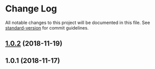 # Change Log

All notable changes to this project will be documented in this file. See [standard-version](https://github.com/conventional-changelog/standard-version) for commit guidelines.

<a name="1.0.2"></a>
## [1.0.2](https://github.com/kucherenko/jscpd-bootstrap-reporter/compare/v1.0.1...v1.0.2) (2018-11-19)



<a name="1.0.1"></a>
## 1.0.1 (2018-11-17)
